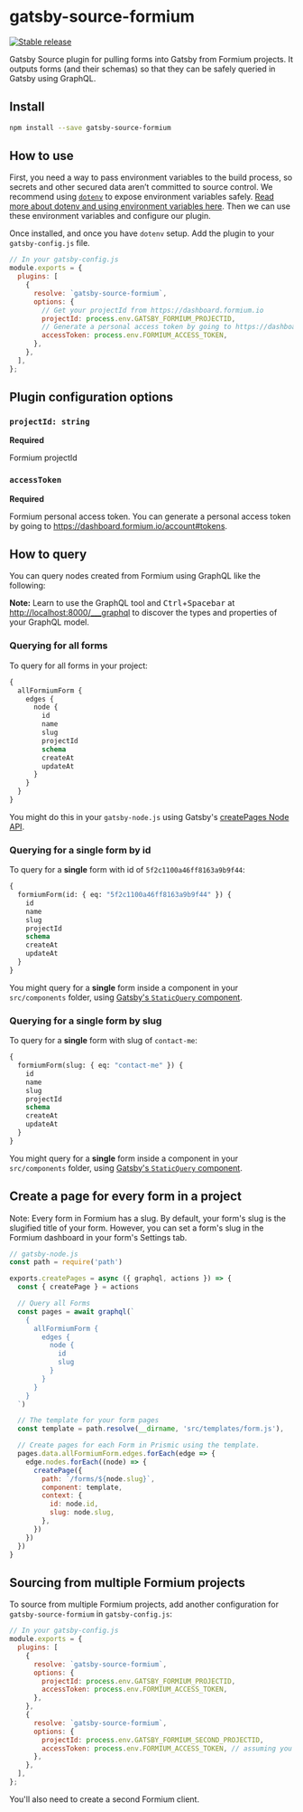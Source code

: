 # gatsby-source-formium

[![Stable release](https://img.shields.io/npm/v/gatsby-source-formium.svg)](https://npm.im/gatsby-source-formium)

Gatsby Source plugin for pulling forms into Gatsby from Formium projects. It outputs forms (and their schemas) so that they can be safely queried in Gatsby using GraphQL.

## Install

```sh
npm install --save gatsby-source-formium
```

## How to use

First, you need a way to pass environment variables to the build process, so secrets and other secured data aren’t committed to source control. We recommend using [`dotenv`](https://github.com/motdotla/dotenv) to expose environment variables safely. [Read more about dotenv and using environment variables here](https://gatsby.dev/env-vars). Then we can use these environment variables and configure our plugin.

Once installed, and once you have `dotenv` setup. Add the plugin to your `gatsby-config.js` file.

```js
// In your gatsby-config.js
module.exports = {
  plugins: [
    {
      resolve: `gatsby-source-formium`,
      options: {
        // Get your projectId from https://dashboard.formium.io
        projectId: process.env.GATSBY_FORMIUM_PROJECTID,
        // Generate a personal access token by going to https://dashboard.formium.io/account#tokens and put it into a .env file (learn more about Gatsby environment variables here: https://gatsby.dev/env-vars).
        accessToken: process.env.FORMIUM_ACCESS_TOKEN,
      },
    },
  ],
};
```

## Plugin configuration options

### `projectId: string`

**Required**

Formium projectId

### `accessToken`

**Required**

Formium personal access token. You can generate a personal access token by going to https://dashboard.formium.io/account#tokens.

## How to query

You can query nodes created from Formium using GraphQL like the following:

**Note:** Learn to use the GraphQL tool and <kbd>Ctrl</kbd>+<kbd>Spacebar</kbd> at [http://localhost:8000/\_\_\_graphql](http://localhost:8000/___graphql) to discover the types and properties of your GraphQL model.

### Querying for all forms

To query for all forms in your project:

```graphql
{
  allFormiumForm {
    edges {
      node {
        id
        name
        slug
        projectId
        schema
        createAt
        updateAt
      }
    }
  }
}
```

You might do this in your `gatsby-node.js` using Gatsby's [createPages Node API](https://next.gatsbyjs.org/docs/node-apis/#createPages).

### Querying for a single form by id

To query for a **single** form with id of `5f2c1100a46ff8163a9b9f44`:

```graphql
{
  formiumForm(id: { eq: "5f2c1100a46ff8163a9b9f44" }) {
    id
    name
    slug
    projectId
    schema
    createAt
    updateAt
  }
}
```

You might query for a **single** form inside a component in your `src/components` folder, using [Gatsby's `StaticQuery` component](https://www.gatsbyjs.org/docs/static-query/).

### Querying for a single form by slug

To query for a **single** form with slug of `contact-me`:

```graphql
{
  formiumForm(slug: { eq: "contact-me" }) {
    id
    name
    slug
    projectId
    schema
    createAt
    updateAt
  }
}
```

You might query for a **single** form inside a component in your `src/components` folder, using [Gatsby's `StaticQuery` component](https://www.gatsbyjs.org/docs/static-query/).

## Create a page for every form in a project

Note: Every form in Formium has a slug. By default, your form's slug is the slugified title of your form. However, you can set a form's slug in the Formium dashboard in your form's Settings tab.

```js
// gatsby-node.js
const path = require('path')

exports.createPages = async ({ graphql, actions }) => {
  const { createPage } = actions

  // Query all Forms
  const pages = await graphql(`
    {
      allFormiumForm {
        edges {
          node {
            id
            slug
          }
        }
      }
    }
  `)

  // The template for your form pages
  const template = path.resolve(__dirname, 'src/templates/form.js'),

  // Create pages for each Form in Prismic using the template.
  pages.data.allFormiumForm.edges.forEach(edge => {
    edge.nodes.forEach((node) => {
      createPage({
        path: `/forms/${node.slug}`,
        component: template,
        context: {
          id: node.id,
          slug: node.slug,
        },
      })
    })
  })
}
```

## Sourcing from multiple Formium projects

To source from multiple Formium projects, add another configuration for `gatsby-source-formium` in `gatsby-config.js`:

```js
// In your gatsby-config.js
module.exports = {
  plugins: [
    {
      resolve: `gatsby-source-formium`,
      options: {
        projectId: process.env.GATSBY_FORMIUM_PROJECTID,
        accessToken: process.env.FORMIUM_ACCESS_TOKEN,
      },
    },
    {
      resolve: `gatsby-source-formium`,
      options: {
        projectId: process.env.GATSBY_FORMIUM_SECOND_PROJECTID,
        accessToken: process.env.FORMIUM_ACCESS_TOKEN, // assuming you belong to both projects.
      },
    },
  ],
};
```

You'll also need to create a second Formium client.
